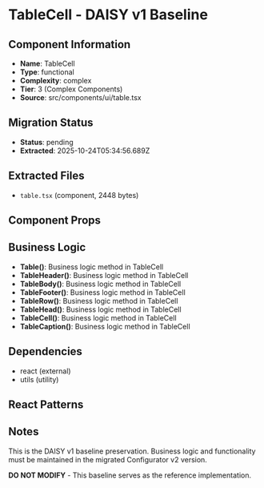 # TableCell - DAISY v1 Baseline

## Component Information

- **Name**: TableCell
- **Type**: functional
- **Complexity**: complex
- **Tier**: 3 (Complex Components)
- **Source**: src/components/ui/table.tsx

## Migration Status

- **Status**: pending
- **Extracted**: 2025-10-24T05:34:56.689Z

## Extracted Files

- `table.tsx` (component, 2448 bytes)

## Component Props



## Business Logic

- **Table()**: Business logic method in TableCell
- **TableHeader()**: Business logic method in TableCell
- **TableBody()**: Business logic method in TableCell
- **TableFooter()**: Business logic method in TableCell
- **TableRow()**: Business logic method in TableCell
- **TableHead()**: Business logic method in TableCell
- **TableCell()**: Business logic method in TableCell
- **TableCaption()**: Business logic method in TableCell

## Dependencies

- react (external)
- utils (utility)

## React Patterns



## Notes

This is the DAISY v1 baseline preservation. Business logic and functionality
must be maintained in the migrated Configurator v2 version.

**DO NOT MODIFY** - This baseline serves as the reference implementation.
